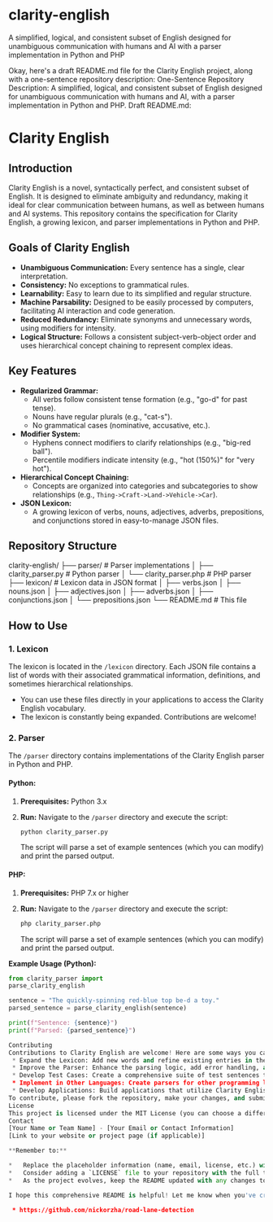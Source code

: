 # clarity-english
A simplified, logical, and consistent subset of English designed for unambiguous communication with humans and AI with a parser implementation in Python and PHP

Okay, here's a draft README.md file for the Clarity English project, along with a one-sentence repository description:
One-Sentence Repository Description:
A simplified, logical, and consistent subset of English designed for unambiguous communication with humans and AI, with a parser implementation in Python and PHP.
Draft README.md:
# Clarity English

## Introduction

Clarity English is a novel, syntactically perfect, and consistent subset of English. It is designed to eliminate ambiguity and redundancy, making it ideal for clear communication between humans, as well as between humans and AI systems. This repository contains the specification for Clarity English, a growing lexicon, and parser implementations in Python and PHP.

## Goals of Clarity English

*   **Unambiguous Communication:**  Every sentence has a single, clear interpretation.
*   **Consistency:** No exceptions to grammatical rules.
*   **Learnability:** Easy to learn due to its simplified and regular structure.
*   **Machine Parsability:** Designed to be easily processed by computers, facilitating AI interaction and code generation.
*   **Reduced Redundancy:** Eliminate synonyms and unnecessary words, using modifiers for intensity.
*   **Logical Structure:** Follows a consistent subject-verb-object order and uses hierarchical concept chaining to represent complex ideas.

## Key Features

*   **Regularized Grammar:**
    *   All verbs follow consistent tense formation (e.g., "go-d" for past tense).
    *   Nouns have regular plurals (e.g., "cat-s").
    *   No grammatical cases (nominative, accusative, etc.).
*   **Modifier System:**
    *   Hyphens connect modifiers to clarify relationships (e.g., "big-red ball").
    *   Percentile modifiers indicate intensity (e.g., "hot (150%)" for "very hot").
*   **Hierarchical Concept Chaining:**
    *   Concepts are organized into categories and subcategories to show relationships (e.g., `Thing->Craft->Land->Vehicle->Car`).
*   **JSON Lexicon:**
    *   A growing lexicon of verbs, nouns, adjectives, adverbs, prepositions, and conjunctions stored in easy-to-manage JSON files.

## Repository Structure


clarity-english/
├── parser/             # Parser implementations
│   ├── clarity_parser.py    # Python parser
│   └── clarity_parser.php   # PHP parser
├── lexicon/            # Lexicon data in JSON format
│   ├── verbs.json
│   ├── nouns.json
│   ├── adjectives.json
│   ├── adverbs.json
│   ├── conjunctions.json
│   └── prepositions.json
└── README.md           # This file

## How to Use

### 1. Lexicon

The lexicon is located in the `/lexicon` directory. Each JSON file contains a list of words with their associated grammatical information, definitions, and sometimes hierarchical relationships.

*   You can use these files directly in your applications to access the Clarity English vocabulary.
*   The lexicon is constantly being expanded. Contributions are welcome!

### 2. Parser

The `/parser` directory contains implementations of the Clarity English parser in Python and PHP.

#### Python:

1.  **Prerequisites:** Python 3.x
2.  **Run:** Navigate to the `/parser` directory and execute the script:

    ```bash
    python clarity_parser.py
    ```
    The script will parse a set of example sentences (which you can modify) and print the parsed output.
#### PHP:

1.  **Prerequisites:** PHP 7.x or higher
2.  **Run:** Navigate to the `/parser` directory and execute the script:

    ```bash
    php clarity_parser.php
    ```

    The script will parse a set of example sentences (which you can modify) and print the parsed output.

**Example Usage (Python):**

```python
from clarity_parser import
parse_clarity_english

sentence = "The quickly-spinning red-blue top be-d a toy."
parsed_sentence = parse_clarity_english(sentence)

print(f"Sentence: {sentence}")
print(f"Parsed: {parsed_sentence}")

Contributing
Contributions to Clarity English are welcome! Here are some ways you can contribute:
 * Expand the Lexicon: Add new words and refine existing entries in the JSON lexicon files.
 * Improve the Parser: Enhance the parsing logic, add error handling, and improve efficiency.
 * Develop Test Cases: Create a comprehensive suite of test sentences to ensure the parser's accuracy.
 * Implement in Other Languages: Create parsers for other programming languages.
 * Develop Applications: Build applications that utilize Clarity English for various purposes (e.g., AI interaction, code generation, education).
To contribute, please fork the repository, make your changes, and submit a pull request.
License
This project is licensed under the MIT License (you can choose a different license if you prefer).
Contact
[Your Name or Team Name] - [Your Email or Contact Information]
[Link to your website or project page (if applicable)]

**Remember to:**

*   Replace the placeholder information (name, email, license, etc.) with your actual information.
*   Consider adding a `LICENSE` file to your repository with the full text of your chosen license.
*   As the project evolves, keep the README updated with any changes to the structure, usage, or contribution guidelines.

I hope this comprehensive README is helpful! Let me know when you've created the repository, and we can start adding the code and lexicon.

 * https://github.com/nickorzha/road-lane-detection
